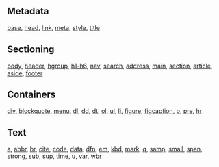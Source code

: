 ## Metadata
[base](https://developer.mozilla.org/en-US/docs/Web/HTML/Element/base), [head](https://developer.mozilla.org/en-US/docs/Web/HTML/Element/head), [link](https://developer.mozilla.org/en-US/docs/Web/HTML/Element/link), [meta](https://developer.mozilla.org/en-US/docs/Web/HTML/Element/meta), [style](https://developer.mozilla.org/en-US/docs/Web/HTML/Element/style), [title](https://developer.mozilla.org/en-US/docs/Web/HTML/Element/title)

## Sectioning
[body](https://developer.mozilla.org/en-US/docs/Web/HTML/Element/body), [header](https://developer.mozilla.org/en-US/docs/Web/HTML/Element/header), [hgroup](https://developer.mozilla.org/en-US/docs/Web/HTML/Element/hgroup), [h1-h6](https://developer.mozilla.org/en-US/docs/Web/HTML/Element/Heading_Elements), [nav](https://developer.mozilla.org/en-US/docs/Web/HTML/Element/nav), [search](https://developer.mozilla.org/en-US/docs/Web/HTML/Element/search), [address](https://developer.mozilla.org/en-US/docs/Web/HTML/Element/address), [main](https://developer.mozilla.org/en-US/docs/Web/HTML/Element/main), [section](https://developer.mozilla.org/en-US/docs/Web/HTML/Element/section), [article](https://developer.mozilla.org/en-US/docs/Web/HTML/Element/article), [aside](https://developer.mozilla.org/en-US/docs/Web/HTML/Element/aside), [footer](https://developer.mozilla.org/en-US/docs/Web/HTML/Element/footer)

## Containers
[div](https://developer.mozilla.org/en-US/docs/Web/HTML/Element/div), [blockquote](https://developer.mozilla.org/en-US/docs/Web/HTML/Element/blockquote), [menu](https://developer.mozilla.org/en-US/docs/Web/HTML/Element/menu), [dl](https://developer.mozilla.org/en-US/docs/Web/HTML/Element/dl), [dd](https://developer.mozilla.org/en-US/docs/Web/HTML/Element/dd), [dt](https://developer.mozilla.org/en-US/docs/Web/HTML/Element/dt), [ol](https://developer.mozilla.org/en-US/docs/Web/HTML/Element/ol), [ul](https://developer.mozilla.org/en-US/docs/Web/HTML/Element/ul), [li](https://developer.mozilla.org/en-US/docs/Web/HTML/Element/li), [figure](https://developer.mozilla.org/en-US/docs/Web/HTML/Element/figure), [figcaption](https://developer.mozilla.org/en-US/docs/Web/HTML/Element/figcaption), [p](https://developer.mozilla.org/en-US/docs/Web/HTML/Element/p), [pre](https://developer.mozilla.org/en-US/docs/Web/HTML/Element/pre), [hr](https://developer.mozilla.org/en-US/docs/Web/HTML/Element/hr)

## Text
[a](https://developer.mozilla.org/en-US/docs/Web/HTML/Element/a), [abbr](https://developer.mozilla.org/en-US/docs/Web/HTML/Element/abbr), [br](https://developer.mozilla.org/en-US/docs/Web/HTML/Element/br), [cite](https://developer.mozilla.org/en-US/docs/Web/HTML/Element/cite), [code](https://developer.mozilla.org/en-US/docs/Web/HTML/Element/code), [data](https://developer.mozilla.org/en-US/docs/Web/HTML/Element/data), [dfn](https://developer.mozilla.org/en-US/docs/Web/HTML/Element/dfn), [em](https://developer.mozilla.org/en-US/docs/Web/HTML/Element/em), [kbd](https://developer.mozilla.org/en-US/docs/Web/HTML/Element/kbd), [mark](https://developer.mozilla.org/en-US/docs/Web/HTML/Element/mark), [q](https://developer.mozilla.org/en-US/docs/Web/HTML/Element/q), [samp](https://developer.mozilla.org/en-US/docs/Web/HTML/Element/samp), [small](https://developer.mozilla.org/en-US/docs/Web/HTML/Element/small), [span](https://developer.mozilla.org/en-US/docs/Web/HTML/Element/span), [strong](https://developer.mozilla.org/en-US/docs/Web/HTML/Element/strong), [sub](https://developer.mozilla.org/en-US/docs/Web/HTML/Element/sub), [sup](https://developer.mozilla.org/en-US/docs/Web/HTML/Element/sup), [time](https://developer.mozilla.org/en-US/docs/Web/HTML/Element/time), [u](https://developer.mozilla.org/en-US/docs/Web/HTML/Element/u), [var](https://developer.mozilla.org/en-US/docs/Web/HTML/Element/var), [wbr](https://developer.mozilla.org/en-US/docs/Web/HTML/Element/wbr)
